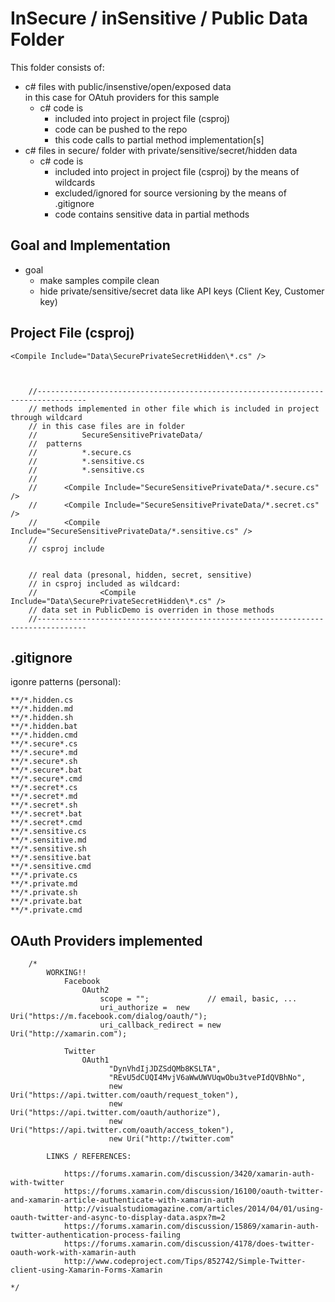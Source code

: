 ﻿# InSecure / inSensitive / Public Data Folder

This folder consists of:

*	c# files with public/insenstive/open/exposed data		
	in this case for OAtuh providers for this sample	
    *   c# code is 
        *   included into project in project file (csproj)        
        *   code can be pushed to the repo
        *   this code calls to partial method implementation[s]
*   c# files in secure/ folder with private/sensitive/secret/hidden data        
    *   c# code is 
        *   included into project in project file (csproj) by the means of wildcards        
        *   excluded/ignored for source versioning by the means of .gitignore
        *   code contains sensitive data in partial methods



## Goal and Implementation

*	goal		
	*	make samples compile clean
	*	hide private/sensitive/secret data like API keys (Client Key, Customer key)



## Project File (csproj)

    <Compile Include="Data\SecurePrivateSecretHidden\*.cs" />



		//---------------------------------------------------------------------------------
		// methods implemented in other file which is included in project through wildcard
		// in this case files are in folder
		//			SecureSensitivePrivateData/
		//	patterns
		//			*.secure.cs
		//			*.sensitive.cs
		//			*.sensitive.cs
		//
		//		<Compile Include="SecureSensitivePrivateData/*.secure.cs" />
		//		<Compile Include="SecureSensitivePrivateData/*.secret.cs" />
		//		<Compile Include="SecureSensitivePrivateData/*.sensitive.cs" />
		//
		// csproj include


		// real data (presonal, hidden, secret, sensitive)
		// in csproj included as wildcard:
		//			    <Compile Include="Data\SecurePrivateSecretHidden\*.cs" />
		// data set in PublicDemo is overriden in those methods
		//---------------------------------------------------------------------------------




## .gitignore

igonre patterns (personal):


	**/*.hidden.cs
	**/*.hidden.md
	**/*.hidden.sh
	**/*.hidden.bat
	**/*.hidden.cmd
	**/*.secure*.cs
	**/*.secure*.md
	**/*.secure*.sh
	**/*.secure*.bat
	**/*.secure*.cmd
	**/*.secret*.cs
	**/*.secret*.md
	**/*.secret*.sh
	**/*.secret*.bat
	**/*.secret*.cmd
	**/*.sensitive.cs
	**/*.sensitive.md
	**/*.sensitive.sh
	**/*.sensitive.bat
	**/*.sensitive.cmd
	**/*.private.cs
	**/*.private.md
	**/*.private.sh
	**/*.private.bat
	**/*.private.cmd

## OAuth Providers implemented




		/*
			WORKING!!
				Facebook
					OAuth2
						scope = "";				// email, basic, ...
						uri_authorize =  new Uri("https://m.facebook.com/dialog/oauth/");
						uri_callback_redirect = new Uri("http://xamarin.com");

				Twitter
					OAuth1
						  "DynVhdIjJDZSdQMb8KSLTA",
						  "REvU5dCUQI4MvjV6aWwUWVUqwObu3tvePIdQVBhNo",
						  new Uri("https://api.twitter.com/oauth/request_token"),
						  new Uri("https://api.twitter.com/oauth/authorize"),
						  new Uri("https://api.twitter.com/oauth/access_token"),
						  new Uri("http://twitter.com"

			LINKS / REFERENCES:

				https://forums.xamarin.com/discussion/3420/xamarin-auth-with-twitter
				https://forums.xamarin.com/discussion/16100/oauth-twitter-and-xamarin-article-authenticate-with-xamarin-auth
				http://visualstudiomagazine.com/articles/2014/04/01/using-oauth-twitter-and-async-to-display-data.aspx?m=2
				https://forums.xamarin.com/discussion/15869/xamarin-auth-twitter-authentication-process-failing
				https://forums.xamarin.com/discussion/4178/does-twitter-oauth-work-with-xamarin-auth
				http://www.codeproject.com/Tips/852742/Simple-Twitter-client-using-Xamarin-Forms-Xamarin

	*/
